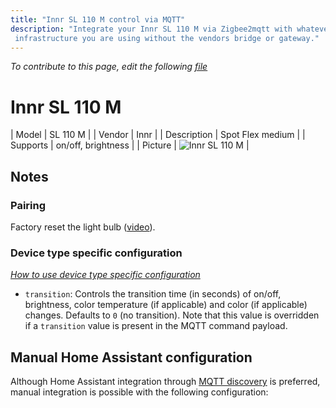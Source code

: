 ```yaml
---
title: "Innr SL 110 M control via MQTT"
description: "Integrate your Innr SL 110 M via Zigbee2mqtt with whatever smart home
 infrastructure you are using without the vendors bridge or gateway."
---
```


*To contribute to this page, edit the following
[file](https://github.com/Koenkk/zigbee2mqtt.io/blob/master/docs/devices/SL_110_M.md)*

# Innr SL 110 M

| Model | SL 110 M  |
| Vendor  | Innr  |
| Description | Spot Flex medium |
| Supports | on/off, brightness |
| Picture | ![Innr SL 110 M](./assets/devices/SL-110-M.jpg) |

## Notes


### Pairing
Factory reset the light bulb ([video](https://www.youtube.com/watch?v=4zkpZSv84H4)).


### Device type specific configuration
*[How to use device type specific configuration](../information/configuration.md)*


* `transition`: Controls the transition time (in seconds) of on/off, brightness,
color temperature (if applicable) and color (if applicable) changes. Defaults to `0` (no transition).
Note that this value is overridden if a `transition` value is present in the MQTT command payload.


## Manual Home Assistant configuration
Although Home Assistant integration through [MQTT discovery](../integration/home_assistant) is preferred,
manual integration is possible with the following configuration:
